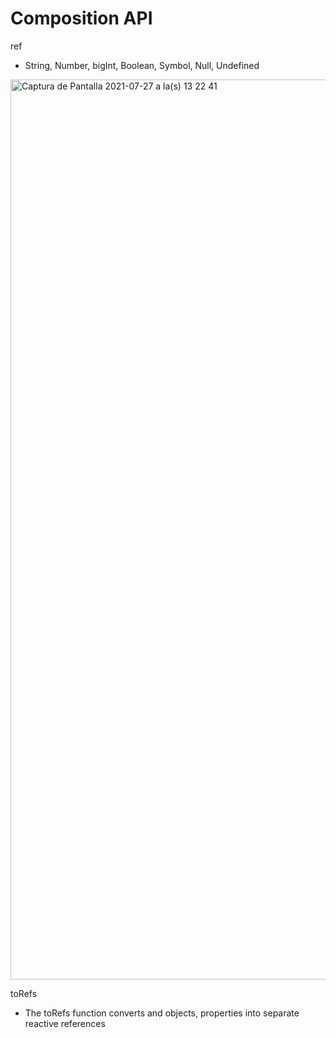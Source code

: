 # Composition API

ref

- String, Number, bigInt, Boolean, Symbol, Null, Undefined

<img width="1440" alt="Captura de Pantalla 2021-07-27 a la(s) 13 22 41" src="https://user-images.githubusercontent.com/59021083/127282643-23e71daf-b650-422c-b629-4f4680208996.png">

toRefs

- The toRefs function converts and objects, properties into separate reactive references
